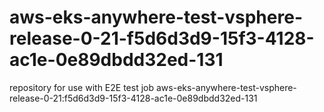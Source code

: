 # aws-eks-anywhere-test-vsphere-release-0-21-f5d6d3d9-15f3-4128-ac1e-0e89dbdd32ed-131
repository for use with E2E test job aws-eks-anywhere-test-vsphere-release-0-21:f5d6d3d9-15f3-4128-ac1e-0e89dbdd32ed-131
